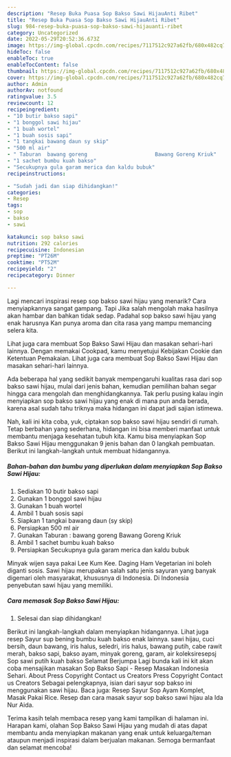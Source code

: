 ```yaml
---
description: "Resep Buka Puasa Sop Bakso Sawi HijauAnti Ribet"
title: "Resep Buka Puasa Sop Bakso Sawi HijauAnti Ribet"
slug: 984-resep-buka-puasa-sop-bakso-sawi-hijauanti-ribet
category: Uncategorized
date: 2022-05-29T20:52:36.673Z
image: https://img-global.cpcdn.com/recipes/7117512c927a62fb/680x482cq70/sop-bakso-sawi-hijau-foto-resep-utama.jpg
hideToc: false
enableToc: true
enableTocContent: false
thumbnail: https://img-global.cpcdn.com/recipes/7117512c927a62fb/680x482cq70/sop-bakso-sawi-hijau-foto-resep-utama.jpg
cover: https://img-global.cpcdn.com/recipes/7117512c927a62fb/680x482cq70/sop-bakso-sawi-hijau-foto-resep-utama.jpg
author: Admin
authorAv: notfound
ratingvalue: 3.5
reviewcount: 12
recipeingredient:
- "10 butir bakso sapi"
- "1 bonggol sawi hijau"
- "1 buah wortel"
- "1 buah sosis sapi"
- "1 tangkai bawang daun sy skip"
- "500 ml air"
- " Taburan  bawang goreng                      Bawang Goreng Kriuk"
- "1 sachet bumbu kuah bakso"
- "Secukupnya gula garam merica dan kaldu bubuk"
recipeinstructions:

- "Sudah jadi dan siap dihidangkan!"
categories:
- Resep
tags:
- sop
- bakso
- sawi

katakunci: sop bakso sawi 
nutrition: 292 calories
recipecuisine: Indonesian
preptime: "PT26M"
cooktime: "PT52M"
recipeyield: "2"
recipecategory: Dinner

---
```



Lagi mencari inspirasi resep sop bakso sawi hijau yang menarik? Cara menyiapkannya sangat gampang. Tapi Jika salah mengolah maka hasilnya akan hambar dan bahkan tidak sedap. Padahal sop bakso sawi hijau yang enak harusnya Kan punya aroma dan cita rasa yang mampu memancing selera kita.


Lihat juga cara membuat Sop Bakso Sawi Hijau dan masakan sehari-hari lainnya. Dengan memakai Cookpad, kamu menyetujui Kebijakan Cookie dan Ketentuan Pemakaian. Lihat juga cara membuat Sop Bakso Sawi Hijau dan masakan sehari-hari lainnya.

Ada beberapa hal yang sedikit banyak mempengaruhi kualitas rasa dari sop bakso sawi hijau, mulai dari jenis bahan, kemudian pemilihan bahan segar hingga cara mengolah dan menghidangkannya. Tak perlu pusing kalau ingin menyiapkan sop bakso sawi hijau yang enak di mana pun anda berada, karena asal sudah tahu triknya maka hidangan ini dapat jadi sajian istimewa.


Nah, kali ini kita coba, yuk, ciptakan sop bakso sawi hijau sendiri di rumah. Tetap berbahan yang sederhana, hidangan ini bisa memberi manfaat untuk membantu menjaga kesehatan tubuh kita. Kamu bisa menyiapkan Sop Bakso Sawi Hijau menggunakan 9 jenis bahan dan 0 langkah pembuatan. Berikut ini langkah-langkah untuk membuat hidangannya.

<!--inarticleads1-->

##### Bahan-bahan dan bumbu yang diperlukan dalam menyiapkan Sop Bakso Sawi Hijau:

1. Sediakan 10 butir bakso sapi
1. Gunakan 1 bonggol sawi hijau
1. Gunakan 1 buah wortel
1. Ambil 1 buah sosis sapi
1. Siapkan 1 tangkai bawang daun (sy skip)
1. Persiapkan 500 ml air
1. Gunakan  Taburan : bawang goreng                      Bawang Goreng Kriuk
1. Ambil 1 sachet bumbu kuah bakso
1. Persiapkan Secukupnya gula garam merica dan kaldu bubuk


Minyak wijen saya pakai Lee Kum Kee. Daging Ham Vegetarian ini boleh diganti sosis. Sawi hijau merupakan salah satu jenis sayuran yang banyak digemari oleh masyarakat, khususnya di Indonesia. Di Indonesia penyebutan sawi hijau yang memiliki. 

<!--inarticleads2-->

##### Cara memasak Sop Bakso Sawi Hijau:


1. Selesai dan siap dihidangkan!

Berikut ini langkah-langkah dalam menyiapkan hidangannya. Lihat juga resep Sayur sup bening bumbu kuah bakso enak lainnya. sawi hijau, cuci bersih, daun bawang, iris halus, seledri, iris halus, bawang putih, cabe rawit merah, bakso sapi, bakso ayam, minyak goreng, garam, air koleksiresepsj Sop sawi putih kuah bakso Selamat Berjumpa Lagi bunda kali ini kit akan coba mensajikan masakan Sop Bakso Sapi - Resep Masakan Indonesia Sehari. About Press Copyright Contact us Creators Press Copyright Contact us Creators Sebagai pelengkapnya, isian dari sayur sop bakso ini menggunakan sawi hijau. Baca juga: Resep Sayur Sop Ayam Komplet, Masak Pakai Rice. Resep dan cara masak sayur sop bakso sawi hijau ala Ida Nur Aida. 

Terima kasih telah membaca resep yang kami tampilkan di halaman ini. Harapan kami, olahan Sop Bakso Sawi Hijau yang mudah di atas dapat membantu anda menyiapkan makanan yang enak untuk keluarga/teman ataupun menjadi inspirasi dalam berjualan makanan. Semoga bermanfaat dan selamat mencoba!
